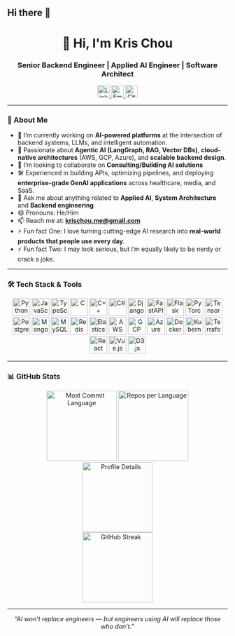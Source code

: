 ## Hi there 👋

<!--
**devspectre/devspectre** is a ✨ _special_ ✨ repository because its `README.md` (this file) appears on your GitHub profile.

Here are some ideas to get you started:

- 🔭 I’m currently working on ...
- 🌱 I’m currently learning ...
- 👯 I’m looking to collaborate on ...
- 🤔 I’m looking for help with ...
- 💬 Ask me about ...
- 📫 How to reach me: ...
- 😄 Pronouns: ...
- ⚡ Fun fact: ...
-->


<h1 align="center">👋 Hi, I'm Kris Chou</h1>
<h3 align="center">Senior Backend Engineer | Applied AI Engineer | Software Architect</h3>

<div align="center">
  <a href="https://www.linkedin.com/in/krischou" target="_blank" rel="noopener">
    <img src="https://img.shields.io/badge/LinkedIn-0077B5?style=for-the-badge&logo=linkedin&logoColor=white" alt="LinkedIn" height="28"/>
  </a>
  <a href="mailto:krischou.me@gmail.com" target="_blank" rel="noopener">
    <img src="https://img.shields.io/badge/Gmail-D14836?style=for-the-badge&logo=gmail&logoColor=white" alt="Email" height="28"/>
  </a>
  <a href="https://github.com/devspectre" target="_blank" rel="noopener">
    <img src="https://img.shields.io/badge/GitHub-181717?style=for-the-badge&logo=github&logoColor=white" alt="GitHub" height="28"/>
  </a>
</div>

---

### 🚀 About Me

- 🔭 I’m currently working on **AI-powered platforms** at the intersection of backend systems, LLMs, and intelligent automation.  
- 🌱 Passionate about **Agentic AI (LangGraph, RAG, Vector DBs)**, **cloud-native architectures** (AWS, GCP, Azure), and **scalable backend design**.
- 👯 I’m looking to collaborate on **Consulting/Building AI solutions**
- 🛠 Experienced in building APIs, optimizing pipelines, and deploying **enterprise-grade GenAI applications** across healthcare, media, and SaaS.
- 💬 Ask me about anything related to **Applied AI**, **System Architecture** and **Backend engineering**
- 😄 Pronouns: He/Him
- 📫 Reach me at: **krischou.me@gmail.com**  
- ⚡ Fun fact One: I love turning cutting-edge AI research into **real-world products that people use every day**.
- ⚡ Fun fact Two: I may look serious, but I’m equally likely to be nerdy or crack a joke.

---

### 🛠 Tech Stack & Tools

<div align="center">
  <!-- Languages -->
  <img src="https://cdn.jsdelivr.net/gh/devicons/devicon/icons/python/python-original.svg" alt="Python" width="40" height="40" />
  <img src="https://cdn.jsdelivr.net/gh/devicons/devicon/icons/javascript/javascript-original.svg" alt="JavaScript" width="40" height="40" />
  <img src="https://cdn.jsdelivr.net/gh/devicons/devicon/icons/typescript/typescript-original.svg" alt="TypeScript" width="40" height="40" />
  <img src="https://cdn.jsdelivr.net/gh/devicons/devicon/icons/c/c-original.svg" alt="C" width="40" height="40" />
  <img src="https://cdn.jsdelivr.net/gh/devicons/devicon/icons/cplusplus/cplusplus-original.svg" alt="C++" width="40" height="40" />
  <img src="https://cdn.jsdelivr.net/gh/devicons/devicon/icons/csharp/csharp-original.svg" alt="C#" width="40" height="40" />
  
  <!-- Backend & AI -->
  <img src="https://cdn.jsdelivr.net/gh/devicons/devicon/icons/django/django-plain.svg" alt="Django" width="40" height="40" />
  <img src="https://cdn.jsdelivr.net/gh/devicons/devicon/icons/fastapi/fastapi-original.svg" alt="FastAPI" width="40" height="40" />
  <img src="https://cdn.jsdelivr.net/gh/devicons/devicon/icons/flask/flask-original.svg" alt="Flask" width="40" height="40" />
  <img src="https://cdn.jsdelivr.net/gh/devicons/devicon/icons/pytorch/pytorch-original.svg" alt="PyTorch" width="40" height="40" />
  <img src="https://cdn.jsdelivr.net/gh/devicons/devicon/icons/tensorflow/tensorflow-original.svg" alt="TensorFlow" width="40" height="40" />
  
  <!-- Databases -->
  <img src="https://cdn.jsdelivr.net/gh/devicons/devicon/icons/postgresql/postgresql-original.svg" alt="PostgreSQL" width="40" height="40" />
  <img src="https://cdn.jsdelivr.net/gh/devicons/devicon/icons/mongodb/mongodb-original.svg" alt="MongoDB" width="40" height="40" />
  <img src="https://cdn.jsdelivr.net/gh/devicons/devicon/icons/mysql/mysql-original.svg" alt="MySQL" width="40" height="40" />
  <img src="https://cdn.jsdelivr.net/gh/devicons/devicon/icons/redis/redis-original.svg" alt="Redis" width="40" height="40" />
  <img src="https://cdn.jsdelivr.net/gh/devicons/devicon/icons/elasticsearch/elasticsearch-original.svg" alt="Elasticsearch" width="40" height="40" />

  <!-- Cloud & DevOps -->
  <img src="https://cdn.jsdelivr.net/gh/devicons/devicon/icons/amazonwebservices/amazonwebservices-original.svg" alt="AWS" width="40" height="40" />
  <img src="https://cdn.jsdelivr.net/gh/devicons/devicon/icons/googlecloud/googlecloud-original.svg" alt="GCP" width="40" height="40" />
  <img src="https://cdn.jsdelivr.net/gh/devicons/devicon/icons/azure/azure-original.svg" alt="Azure" width="40" height="40" />
  <img src="https://cdn.jsdelivr.net/gh/devicons/devicon/icons/docker/docker-original.svg" alt="Docker" width="40" height="40" />
  <img src="https://cdn.jsdelivr.net/gh/devicons/devicon/icons/kubernetes/kubernetes-plain.svg" alt="Kubernetes" width="40" height="40" />
  <img src="https://cdn.jsdelivr.net/gh/devicons/devicon/icons/terraform/terraform-original.svg" alt="Terraform" width="40" height="40" />
  
  <!-- Frontend (supporting) -->
  <img src="https://cdn.jsdelivr.net/gh/devicons/devicon/icons/react/react-original.svg" alt="React" width="40" height="40" />
  <img src="https://cdn.jsdelivr.net/gh/devicons/devicon/icons/vuejs/vuejs-original.svg" alt="Vue.js" width="40" height="40" />
  <img src="https://cdn.jsdelivr.net/gh/devicons/devicon/icons/d3js/d3js-original.svg" alt="D3.js" width="40" height="40" />
</div>

---

### 📊 GitHub Stats

<div align="center">
  <img src="http://github-profile-summary-cards.vercel.app/api/cards/most-commit-language?username=devspectre&theme=dark" alt="Most Commit Language" height="160" />
  <img src="http://github-profile-summary-cards.vercel.app/api/cards/repos-per-language?username=devspectre&theme=dark" alt="Repos per Language" height="160" />
  <br/>
  <img src="http://github-profile-summary-cards.vercel.app/api/cards/profile-details?username=devspectre&theme=dark" alt="Profile Details" height="160" />
  <br/>
  <img src="https://streak-stats.demolab.com?user=devspectre&locale=en&mode=daily&theme=dark&hide_border=true&border_radius=0&order=3" alt="GitHub Streak" height="160" />
</div>

---

<p align="center">
  <em>“AI won’t replace engineers — but engineers using AI will replace those who don’t.”</em>
</p>
